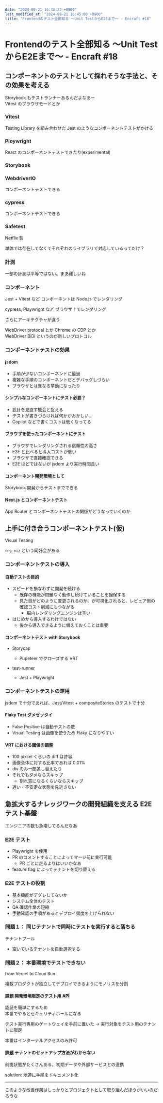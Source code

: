 ```yaml
---
date: "2024-09-21 16:42:23 +0900"
last_modified_at: "2024-09-21 16:45:00 +0900"
title: "Frontendのテスト全部知る 〜Unit TestからE2Eまで〜 - Encraft #18"
---
```


# Frontendのテスト全部知る 〜Unit TestからE2Eまで〜 - Encraft #18
## コンポーネントのテストとして採れそうな手法と、その効果を考える
Storybook もテストランナーあるんだよなあー  
Vitest のブラウザモードとか  

### Vitest
Testing Library を組み合わせた Jest のようなコンポーネントテストがかける

### Ploywright
React のコンポーネントテストできたり(experimental)

### Storybook

### WebdriverIO
コンポーネントテストできる

### cypress
コンポーネントテストできる

### Safetest
Netflix 製

単体では存在してなくてそれぞれのライブラリで対応しているってだけ？

### 計測
一部の計測は平等ではない。まあ難しいね

### コンポーネント
Jest + Vitest など
コンポーネントは Node.js でレンダリング

cypress, Playwright など
ブラウザ上でレンダリング

さらにアーキテクチャが違う

WebDriver protocal とか Chrome の CDP とか  
WebDriver BiDi というのが新しいプロトコル

### コンポーネントテストの効果
#### jsdom

- 手順が少ないコンポーネントに最適
- 複雑な手順のコンポーネントだとデバッグしづらい
- ブラウザとは異なる挙動になったり

#### シンプルなコンポーネントにテスト必要？
- 設計を見直す機会と捉える
- テストが書きづらければ何かがおかしい…
- Copilot などで書くコストは低くなってる

#### ブラウザを使ったコンポーネントにテスト
- ブラウザでレンダリングされる信頼性の高さ
- E2E と比べると導入コストが低い
- ブラウザで直接確認できる
- E2E ほどではないが jsdom より実行時間長い

#### コンポーネント開発環境として
Storybook 開発からテストまでできる

#### Next.js とコンポーネントテスト
App Router とコンポーネントテストの関係がどうなっていくのか

## 上手に付き合うコンポーネントテスト(仮)
Visual Testing

`reg-viz` という同好会がある

### コンポーネントテストの導入
#### 自動テストの目的
- スピードを損なわずに開発を続ける
  - 既存の機能が問題なく動作し続けていることを担保する
  - 見た目がどのように変更されるのか、が可視化されると、レビュア側の確認コスト削減にもつながる
    - 脳内レンダリングエンジンは辛い
- はじめから導入するわけではない
  - 後から導入できるように備えておくことは重要

#### コンポーネントテスト with Storybook

- Storycap
  - Pupeteer でクローズする VRT

- test-runner
  - Jest + Playwright


### コンポーネントテストの運用
jsdom で十分であれば、Jest/Vitest + compositeStories のテストで十分

#### Flaky Test ダメゼッタイ
- False Positive は自動テストの敵
- Visual Testing は画像を使うため Flaky になりやすい

#### VRT における閾値の調整
- 100 pixcel くらいの diff は許容
- 画像全体に対する比率であれば 0.01%
- div のみ一部差し替えたり
- それでもダメならスキップ
  - 割れ窓になるくらいならスキップ
- 遅い・不安定な状態を見逃さない

## 急拡大するナレッジワークの開発組織を支える E2E テスト基盤
エンジニアの数も急増してるんだなあ  

### E2E テスト
- Playwright を使用
- PR のコメントすることによってマージ前に実行可能
  - PR ごとに走るよりはいいかなあ
- feature flag によってテナントを切り替える

### E2E テストの役割
- 基本機能がデグレしてないか
- システム全体のテスト
- QA 確認作業の短縮
- 手動確認の手順があるとデプロイ頻度を上げられない

### 問題１： 同じテナントで同時にテストを実行すると落ちる
テナントプール

- 空いているテナントを自動選択する

### 問題２： 本番環境でテストできない
from Vercel to Cloud Run

複数プロダクトが独立してデプロイできるようにモノリスを分割

#### 課題 開発環境限定のテスト用 API
認証を簡単にするため  
本番でやるとセキュリティホールになる

テスト実行専用のゲートウェイを手前に置いた
-> 実行対象をテスト用のテナントに限定

本番はインターナルアクセスのみ許可


#### 課題 テナントのセットアップ方法がわからない
前提状態がたくさんある。初期データや外部サービスとの連携

solution: 地道に手順をドキュメント化

---

このような改善作業はしっかりとプロジェクトとして取り組んだほうがいいのだろうな
